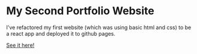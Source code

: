 # My Second Portfolio Website

I've refactored my first website (which was using basic html and css) to be a react app and deployed it to github pages.

[See it here!](https://mtrinh11.github.io/pV2/#/)
